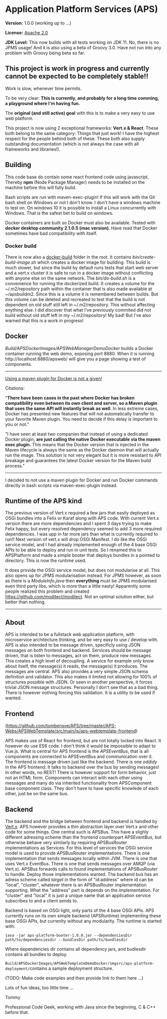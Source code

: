 # Application Platform Services (APS)

__Version:__ 1.0.0 (working up to ...)

__License:__ [Apache 2.0](lics/Apache-2.0.md)

__JDK Level:__ This now builds with all tests working on JDK 11. No, there is no JPMS usage! And it is also using a beta of Groovy 3.0. Have not run into any problem with Groovy being beta so far. 

## This project is work in progress and currently cannot be expected to be completely stable!!

Work is slow, whenever time permits.

To be very clear: **This is currently, and probably for a long time comming, a playground where I'm having fun.**

The __original (and still active) goal__ with this is to make a very easy to use web platform.

This project is now using 2 exceptional frameworks: __Vert.x & React__. These both belong to the same category: Things that just work! I have the highest respect for the people behind both of these. These both also supply outstanding documentation (which is not always the case with all frameworks and libraries!).

## Building

This code base do contain some react frontend code using javascript. Thereby __npm__
(Node Package Manager) needs to be installed on the machine before this will fully
build.

Bash scripts are run with maven-exec-plugin! If this will work with the Git bash shell on Windows or not I don't know. I don't have a windows machine to test on. On windows 10 it is possible to install a Linux concurrently with Windows. That is the safest bet to build on windows. 

Docker containers are built so Docker must also be available. Tested with **docker desktop community 2.1.0.5 (mac version)**. Have read that Docker sometimes have bad compatibility with itself. 

### Docker build

There is now also a [docker-build](docker-build/) folder in the root. It contains _bin/create-build-image.sh_ which creates a docker image for building. This build is much slower, but since the build by default runs tests that start web server and a vert.x cluster it is safe to run in a docker image without conflicting with anyone else on the same network. The _bin/do-build.sh_ is a convenience for running the dockerized build. It creates a volume for the ~/.m2/repository path within the container that is also made available at ~/apsbuildm2. Since this is a volume it is remembered between builds. But this volume can be deleted and recreated to test that the build is not dependent on old stuff still left in ~/.m2/repository. This without affecting enything else. I did discover that what I've previously commited did not build without old stuff left in my ~/.m2/repository! My bad! But I've also warned that this is a work in progress!

## Docker

_Build/APSDockerImages/APSWebManagerDemoDocker_ builds a Docker container running the web demo, exposing port 8880. When it is running http://localhost:8880/apsweb/ will give you a page showing a test of components. 

----

[Using a maven plugin for Docker is not a given!](https://medium.com/containers-101/using-docker-from-maven-and-maven-from-docker-1494238f1cf6) 

Citations:

"**There have been cases in the past where Docker has broken compatibility even between its own client and server, so a Maven plugin that uses the same API will instantly break as well**. In less extreme cases, Docker has presented new features that will not automatically transfer to your favorite Maven plugin. You need to decide if this delay is important to you or not."

"I have seen at least two companies that instead of using a dedicated Docker plugin, **are just calling the native Docker executable via the maven exec plugin.** This means that the Docker version that is injected in the Maven lifecycle is always the same as the Docker daemon that will actually run the image. This solution is not very elegant but it is more resistant to API breakage and guarantees the latest Docker version for the Maven build process."

----

I decided to not use a maven plugin for Docker and run Docker commands directly in bash scripts via maven-exec-plugin instead.

## Runtime of the APS kind

The previous version of Vert.x required a few jars that easily deployed as OSGi bundles into a Felix or Karaf along with APS code. With current Vert.x version there are more dependencies and I spent 3 days trying to make Felix happy, but every resolved dependency seemed to add 3 more required dependencies. I was upp in far more jars than what is currently required to run!! Next version of vert.x will drop OSGi Manifest. I do like the OSGi service model, and I had already implemented enough of the 4 base OSGi APIs to be able to deploy and run in unit tests. So I renamed this to APSPlatform and made a simple booter that deploys bundles in a pointed to directory. This is now the runtime used. 

It does provide the OSGi service model, but does not modularise at all. This also opens up for JPMS modularisation instead. For JPMS however, as soon as there is a _ModuleInfo.java_ then **everything** must be JPMS modularised even third party libs, which is more than a little nasty! Apparently some people realized this problem and created <https://github.com/moditect/moditect>. Not an optimal solution either, but better than nothing.

---- 

## About

APS is intended to be a fullstack web application platform, with microservice architecture thinking, and be very easy to use / develop with. APS is also intended to be message driven, specificly using JSON messages on both frontend and backend. Services should be message driven, that is listen to messages, act on them, produce new messages. This creates a high level of decoupling. A service for example only know about itself, the message(s) it reads, the message(s) it produces. The messages are central. APS also provides a very simple JSON schema definition and validator. This also makes it limited not allowing for 100% of structures possible with JSON. Or seen in another perspective, it forces trivial JSON message structures. Personally I don't see that as a bad thing. There is however nothing forcing this validation. It is a utility to be used if wanted.  

## Frontend

(<https://github.com/tombensve/APS/tree/master/APS-Webs/APSWebTemplate/src/main/js/aps-webtemplate-frontend>)

APS makes use of React for frontend, but are not totally locked into React. It however do use ES6 code. I don't think it would be impossible to adapt to Vue.js. What is central for APS frontend is the _APSEventBus_, that is all components are connected to APSEventBus and communication over it. The frontend is message driven just like the backend. There is one _oddidy_ in the APS frontend: It talks to backend over the bus by sending messages! In other words, no REST! There is however support for form behavior, just not an HTML form. Components can interact with each other using messages and many do via inherited functionality from APSComponent base component class. They don't have to have specific knowlede of each other, just be on the same bus.

## Backend

The backend and the bridge between frontend and backend is handled by [Vert.x](https://vertx.io/). APS however provides a thin abstraction layer over Vert.x and other code for some things. One central such is APSBus. This have a slighly different adressing scheme than the frontend counterpart APSEventBus, but otherwise behave very similarly by requiring APSBusRouter implementations as Services. For this level of services the OSGi service model is used to provide APSBusRouter implementations. There is one implementation that sends messages locally within JVM. There is one that uses Vert.x EventBus. There is one that sends messages over AMQP (via Vert.x). APSBus forwards calls to found implementations of APSBusRouter to handle. Deploy those implementations wanted. The backend bus has an adress scheme called _target_ in the form of "id:address" where id can be "local", "cluster", whatever there is an APSBusRouter implementation supporting. What the "address" part is depends on the implementation. For "cluster" and "local" it is just a unique name that an application service subscribes to and a client sends to.   

Backend is based on OSGi light, only parts of the 4 base OSGi APIs. APS currently runs on its own simple backend (APSRuntime) implementing these base OSGi APIs, but currenlty without any modularity.  The runtime is started with:

    java -jar aps-platform-booter-1.0.0.jar --dependenciesDir path/to/dependenciesdir --bundlesDir path/to/bundlesdir 

Where dependencies dir contains all dependency jars, and budlesdir contains all bundles to deploy.

`Build/APSDockerImages/APSWebTemplateDemoDocker/imgsrc/aps-platform-deployment/`contains a sample deployment structure.

(TODO: Make code examples and then provide link to them here ...) 

Lots of fun ideas, too little time ...

Tommy

Professional Code Geek, working with Java since the beginning, C & C++ before that. 



